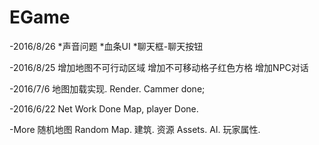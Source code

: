 # EGame

-2016/8/26
*声音问题
*血条UI
*聊天框-聊天按钮

-2016/8/25
增加地图不可行动区域
增加不可移动格子红色方格
增加NPC对话

-2016/7/6
地图加载实现.
Render.
Cammer done;

-2016/6/22
Net Work Done
Map, player Done.

-More
随机地图 Random Map.
建筑.
资源 Assets.
AI.
玩家属性.